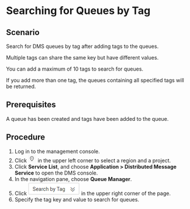 # Searching for Queues by Tag<a name="EN-US_TOPIC_0143117103"></a>

## Scenario<a name="section17110137171715"></a>

Search for DMS queues by tag after adding tags to the queues.

Multiple tags can share the same key but have different values.

You can add a maximum of 10 tags to search for queues.

If you add more than one tag, the queues containing all specified tags will be returned.

## Prerequisites<a name="section1436416312052"></a>

A queue has been created and tags have been added to the queue.

## Procedure<a name="section283422124313"></a>

1.  Log in to the management console.
2.  Click  ![](figures/project.png)  in the upper left corner to select a region and a project.
3.  Click  **Service List**, and choose  **Application **\>** Distributed Message Service**  to open the DMS console.
4.  In the navigation pane, choose  **Queue Manager**.
5.  Click  ![](figures/icon-search-tag.png)  in the upper right corner of the page.
6.  Specify the tag key and value to search for queues.

